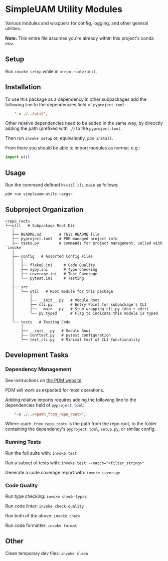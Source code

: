 # SimpleUAM Utility Modules

Various modules and wrappers for config, logging, and other general utilities.

**Note:** This entire file assumes you're already within this project's conda env.

## Setup

Run `invoke setup` while in `<repo_root>/util`.

## Installation

To use this package as a dependency in other subpackages add the following line
to the dependencies field of `pyproject.toml`:

```toml
    "-e ./../util",
```

Other relative dependencies need to be added in the same way, by direcctly adding
the path (prefixed with `./`) to the `pyproject.toml`.

Then run `invoke setup` or, equivalently, `pdm install`.

From there you should be able to import modules as normal, e.g.:

```python
import util
```

## Usage

Run the command defined in `util.cli:main` as follows:

```bash
pdm run simpleuam-utils <args>
```

## Subproject Organization

```
<repo_root>
└──util   # Subpackage Root Dir
   │
   ├── README.md        # This README file
   ├── pyproject.toml   # PDM managed project info
   ├── tasks.py         # Commands for project management, called with `invoke`
   │
   ├── config   # Assorted Config Files
   │   │
   │   ├── flake8.ini     # Code Quality
   │   ├── mypy.ini       # Type Checking
   │   ├── coverage.ini   # Test Coverage
   │   └── pytest.ini     # Testing
   │
   ├── src
   │   └── util   # Root module for this package
   │       │
   │       ├── __init__.py   # Module Root
   │       ├── cli.py        # Entry Point for subpackage's CLI
   │       ├── __main__.py   # Stub wrapping cli.py (don't edit)
   │       └── py.typed      # Flag to indicate this module is typed
   │
   └── tests   # Testing Code
       │
       ├── __init__.py   # Module Root
       ├── conftest.py   # pytest configuration
       └── test_cli.py   # Minimal test of CLI functionality
```

## Development Tasks

### Dependency Management

See instructions on [the PDM website](https://pdm.fming.dev/usage/dependency/).

PDM will work as expected for most operations.

Adding relative imports requires adding the following line
to the dependencies field of `pyproject.toml`:

```toml
    "-e ./../<path_from_repo_root>",
```

Where `<path_from_repo_root>` is the path from the repo root, to the folder
containing the dependency's `pyproject.toml`, `setup.py`, or similar config.

### Running Tests

Run the full suite with: `invoke test`

Run a subset of tests with: `invoke test --match="<filter_string>"`

Generate a code coverage report with: `invoke coverage`

### Code Quality

Run type checking: `invoke check-types`

Run code linter: `invoke check-quality`

Run both of the above: `invoke check`

Run code formatter: `invoke format`

## Other

Clean temporary dev files: `invoke clean`